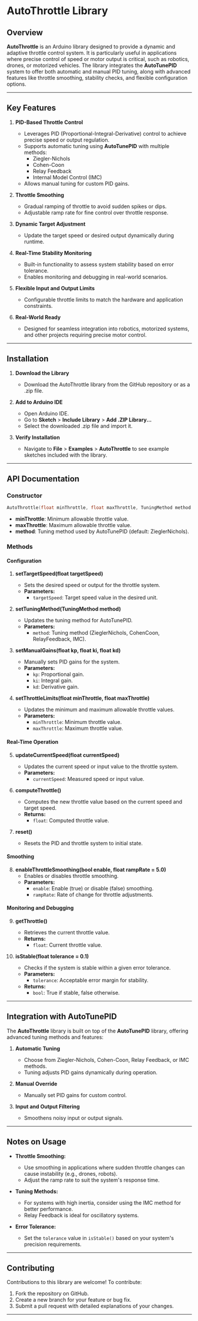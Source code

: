 # AutoThrottle Library

## Overview
**AutoThrottle** is an Arduino library designed to provide a dynamic and adaptive throttle control system. It is particularly useful in applications where precise control of speed or motor output is critical, such as robotics, drones, or motorized vehicles. The library integrates the **AutoTunePID** system to offer both automatic and manual PID tuning, along with advanced features like throttle smoothing, stability checks, and flexible configuration options.

---

## Key Features

1. **PID-Based Throttle Control**
   - Leverages PID (Proportional-Integral-Derivative) control to achieve precise speed or output regulation.
   - Supports automatic tuning using **AutoTunePID** with multiple methods:
     - Ziegler-Nichols
     - Cohen-Coon
     - Relay Feedback
     - Internal Model Control (IMC)
   - Allows manual tuning for custom PID gains.

2. **Throttle Smoothing**
   - Gradual ramping of throttle to avoid sudden spikes or dips.
   - Adjustable ramp rate for fine control over throttle response.

3. **Dynamic Target Adjustment**
   - Update the target speed or desired output dynamically during runtime.

4. **Real-Time Stability Monitoring**
   - Built-in functionality to assess system stability based on error tolerance.
   - Enables monitoring and debugging in real-world scenarios.

5. **Flexible Input and Output Limits**
   - Configurable throttle limits to match the hardware and application constraints.

6. **Real-World Ready**
   - Designed for seamless integration into robotics, motorized systems, and other projects requiring precise motor control.

---

## Installation

1. **Download the Library**
   - Download the AutoThrottle library from the GitHub repository or as a .zip file.

2. **Add to Arduino IDE**
   - Open Arduino IDE.
   - Go to **Sketch** > **Include Library** > **Add .ZIP Library...**
   - Select the downloaded .zip file and import it.

3. **Verify Installation**
   - Navigate to **File** > **Examples** > **AutoThrottle** to see example sketches included with the library.

---

## API Documentation

### Constructor
```cpp
AutoThrottle(float minThrottle, float maxThrottle, TuningMethod method = ZieglerNichols);
```
- **minThrottle**: Minimum allowable throttle value.
- **maxThrottle**: Maximum allowable throttle value.
- **method**: Tuning method used by AutoTunePID (default: ZieglerNichols).

### Methods

#### Configuration
1. **setTargetSpeed(float targetSpeed)**
   - Sets the desired speed or output for the throttle system.
   - **Parameters:**
     - `targetSpeed`: Target speed value in the desired unit.

2. **setTuningMethod(TuningMethod method)**
   - Updates the tuning method for AutoTunePID.
   - **Parameters:**
     - `method`: Tuning method (ZieglerNichols, CohenCoon, RelayFeedback, IMC).

3. **setManualGains(float kp, float ki, float kd)**
   - Manually sets PID gains for the system.
   - **Parameters:**
     - `kp`: Proportional gain.
     - `ki`: Integral gain.
     - `kd`: Derivative gain.

4. **setThrottleLimits(float minThrottle, float maxThrottle)**
   - Updates the minimum and maximum allowable throttle values.
   - **Parameters:**
     - `minThrottle`: Minimum throttle value.
     - `maxThrottle`: Maximum throttle value.

#### Real-Time Operation
5. **updateCurrentSpeed(float currentSpeed)**
   - Updates the current speed or input value to the throttle system.
   - **Parameters:**
     - `currentSpeed`: Measured speed or input value.

6. **computeThrottle()**
   - Computes the new throttle value based on the current speed and target speed.
   - **Returns:**
     - `float`: Computed throttle value.

7. **reset()**
   - Resets the PID and throttle system to initial state.

#### Smoothing
8. **enableThrottleSmoothing(bool enable, float rampRate = 5.0)**
   - Enables or disables throttle smoothing.
   - **Parameters:**
     - `enable`: Enable (true) or disable (false) smoothing.
     - `rampRate`: Rate of change for throttle adjustments.

#### Monitoring and Debugging
9. **getThrottle()**
   - Retrieves the current throttle value.
   - **Returns:**
     - `float`: Current throttle value.

10. **isStable(float tolerance = 0.1)**
    - Checks if the system is stable within a given error tolerance.
    - **Parameters:**
      - `tolerance`: Acceptable error margin for stability.
    - **Returns:**
      - `bool`: True if stable, false otherwise.

---

## Integration with AutoTunePID
The **AutoThrottle** library is built on top of the **AutoTunePID** library, offering advanced tuning methods and features:

1. **Automatic Tuning**
   - Choose from Ziegler-Nichols, Cohen-Coon, Relay Feedback, or IMC methods.
   - Tuning adjusts PID gains dynamically during operation.

2. **Manual Override**
   - Manually set PID gains for custom control.

3. **Input and Output Filtering**
   - Smoothens noisy input or output signals.

---

## Notes on Usage
- **Throttle Smoothing:**
  - Use smoothing in applications where sudden throttle changes can cause instability (e.g., drones, robots).
  - Adjust the ramp rate to suit the system's response time.

- **Tuning Methods:**
  - For systems with high inertia, consider using the IMC method for better performance.
  - Relay Feedback is ideal for oscillatory systems.

- **Error Tolerance:**
  - Set the `tolerance` value in `isStable()` based on your system's precision requirements.

---

## Contributing
Contributions to this library are welcome! To contribute:
1. Fork the repository on GitHub.
2. Create a new branch for your feature or bug fix.
3. Submit a pull request with detailed explanations of your changes.

---
